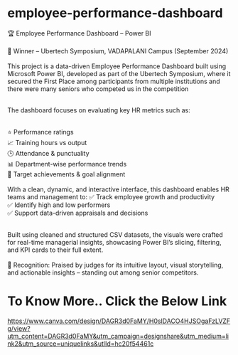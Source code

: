 # employee-performance-dashboard

🏆 Employee Performance Dashboard – Power BI
<br><br>
🥇 Winner – Ubertech Symposium, VADAPALANI Campus (September 2024)
<br><br>
This project is a data-driven Employee Performance Dashboard built using Microsoft Power BI, developed as part of the Ubertech Symposium, where it secured the First Place among participants from multiple institutions and there were many seniors who competed us in the competition
<br><br>

The dashboard focuses on evaluating key HR metrics such as:
<br><br>

⭐ Performance ratings
<br>
📈 Training hours vs output
<br>
🕒 Attendance & punctuality
<br>
📊 Department-wise performance trends
<br>
🎯 Target achievements & goal alignment
<br><br>
With a clean, dynamic, and interactive interface, this dashboard enables HR teams and management to:
✅ Track employee growth and productivity
<br>
✅ Identify high and low performers
<br>
✅ Support data-driven appraisals and decisions
<br><br>

Built using cleaned and structured CSV datasets, the visuals were crafted for real-time managerial insights, showcasing Power BI’s slicing, filtering, and KPI cards to their full extent.
<br><br>
🧠 Recognition: Praised by judges for its intuitive layout, visual storytelling, and actionable insights – standing out among senior competitors.

# To Know More.. Click the Below Link
https://www.canva.com/design/DAGR3d0FaMY/H0slDACO4HJSOgaFzLVZFg/view?utm_content=DAGR3d0FaMY&utm_campaign=designshare&utm_medium=link2&utm_source=uniquelinks&utlId=hc20f54461c
